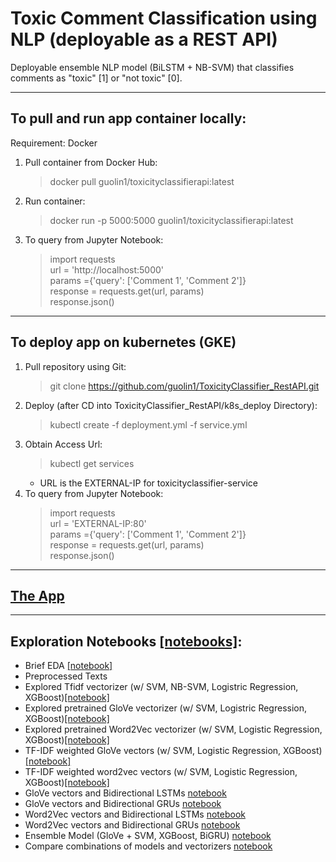 # Toxic Comment Classification using NLP (deployable as a REST API)
Deployable ensemble NLP model (BiLSTM + NB-SVM) that classifies comments as "toxic" [1] or "not toxic" [0].

---

## To pull and run app container locally:
Requirement: Docker
1. Pull container from Docker Hub:
    >docker pull guolin1/toxicityclassifierapi:latest
2. Run container:
    > docker run -p 5000:5000 guolin1/toxicityclassifierapi:latest
3. To query from Jupyter Notebook:
    >import requests <br /> 
    >url = 'http://localhost:5000' <br /> 
    >params ={'query': ['Comment 1', 'Comment 2']} <br /> 
    >response = requests.get(url, params) <br /> 
    >response.json()

---
## To deploy app on kubernetes (GKE)
1. Pull repository using Git:
    > git clone https://github.com/guolin1/ToxicityClassifier_RestAPI.git
2. Deploy (after CD into ToxicityClassifier_RestAPI/k8s_deploy Directory):
    > kubectl create -f deployment.yml -f service.yml
3. Obtain Access Url:
    > kubectl get services
    - URL is the EXTERNAL-IP for toxicityclassifier-service
4. To query from Jupyter Notebook:
    >import requests <br /> 
    >url = 'EXTERNAL-IP:80' <br /> 
    >params ={'query': ['Comment 1', 'Comment 2']} <br /> 
    >response = requests.get(url, params) <br /> 
    >response.json()

--- 

## [The App](https://github.com/guolin1/ToxicityClassifier_RestAPI/tree/master/app)
---

## Exploration Notebooks [[notebooks]](https://github.com/guolin1/ToxicityClassifier_RestAPI/tree/master/notebooks):
- Brief EDA [[notebook]](https://github.com/guolin1/ToxicityClassifier_RestAPI/blob/master/notebooks/0_eda.ipynb)
- Preprocessed Texts
- Explored Tfidf vectorizer (w/ SVM, NB-SVM, Logistric Regression, XGBoost)[[notebook]](https://github.com/guolin1/ToxicityClassifier_RestAPI/blob/master/notebooks/2_tfidf.ipynb)
- Explored pretrained GloVe vectorizer (w/ SVM, Logistric Regression, XGBoost)[[notebook]](https://github.com/guolin1/ToxicityClassifier_RestAPI/blob/master/notebooks/2_GloVe.ipynb)
- Explored pretrained Word2Vec vectorizer (w/ SVM, Logistic Regression, XGBoost)[[notebook]](https://github.com/guolin1/ToxicityClassifier_RestAPI/blob/master/notebooks/2_word2vec.ipynb)
- TF-IDF weighted GloVe vectors (w/ SVM, Logistic Regression, XGBoost)[[notebook]](https://github.com/guolin1/ToxicityClassifier_RestAPI/blob/master/notebooks/3_tfidf_GloVe.ipynb)
- TF-IDF weighted word2vec vectors (w/ SVM, Logistic Regression, XGBoost)[[notebook]](https://github.com/guolin1/ToxicityClassifier_RestAPI/blob/master/notebooks/3_tfidf_word2vec.ipynb)
- GloVe vectors and Bidirectional LSTMs [notebook](https://github.com/guolin1/ToxicityClassifier_RestAPI/blob/master/notebooks/4_GloVe_LSTM.ipynb)
- GloVe vectors and Bidirectional GRUs [notebook](https://github.com/guolin1/ToxicityClassifier_RestAPI/blob/master/notebooks/4_GloVe_GRU.ipynb)
- Word2Vec vectors and Bidirectional LSTMs [notebook](https://github.com/guolin1/ToxicityClassifier_RestAPI/blob/master/notebooks/4_word2vec_LSTM.ipynb)
- Word2Vec vectors and Bidirectional GRUs [notebook](https://github.com/guolin1/ToxicityClassifier_RestAPI/blob/master/notebooks/4_word2vec_GRU.ipynb)
- Ensemble Model (GloVe + SVM, XGBoost, BiGRU) [notebook](https://github.com/guolin1/ToxicityClassifier_RestAPI/blob/master/notebooks/6_ensemble.ipynb)
- Compare combinations of models and vectorizers [notebook](https://github.com/guolin1/ToxicityClassifier_RestAPI/blob/master/notebooks/5_compare_models.ipynb)
